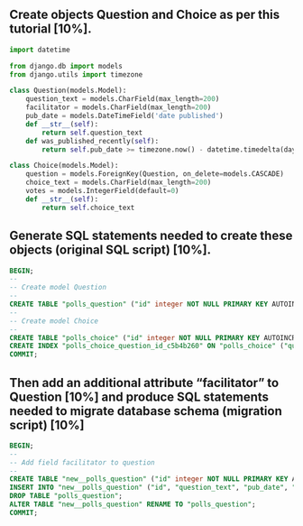 ## Create objects Question and Choice as per this tutorial [10%].

```python
import datetime

from django.db import models
from django.utils import timezone

class Question(models.Model):
    question_text = models.CharField(max_length=200)
    facilitator = models.CharField(max_length=200)
    pub_date = models.DateTimeField('date published')
    def __str__(self):
        return self.question_text
    def was_published_recently(self):
        return self.pub_date >= timezone.now() - datetime.timedelta(days=1)

class Choice(models.Model):
    question = models.ForeignKey(Question, on_delete=models.CASCADE)
    choice_text = models.CharField(max_length=200)
    votes = models.IntegerField(default=0)
    def __str__(self):
        return self.choice_text
```

## Generate SQL statements needed to create these objects (original SQL script) [10%].

```sql
BEGIN;
--
-- Create model Question
--
CREATE TABLE "polls_question" ("id" integer NOT NULL PRIMARY KEY AUTOINCREMENT, "question_text" varchar(200) NOT NULL, "pub_date" datetime NOT NULL);
--
-- Create model Choice
--
CREATE TABLE "polls_choice" ("id" integer NOT NULL PRIMARY KEY AUTOINCREMENT, "choice_text" varchar(200) NOT NULL, "votes" integer NOT NULL, "question_id" bigint NOT NULL REFERENCES "polls_question" ("id") DEFERRABLE INITIALLY DEFERRED);
CREATE INDEX "polls_choice_question_id_c5b4b260" ON "polls_choice" ("question_id");
COMMIT;
```
## Then add an additional attribute “facilitator” to Question [10%] and produce SQL statements needed to migrate database schema (migration script) [10%]

```sql
BEGIN;
--
-- Add field facilitator to question
--
CREATE TABLE "new__polls_question" ("id" integer NOT NULL PRIMARY KEY AUTOINCREMENT, "facilitator" varchar(200) NOT NULL, "question_text" varchar(200) NOT NULL, "pub_date" datetime NOT NULL);
INSERT INTO "new__polls_question" ("id", "question_text", "pub_date", "facilitator") SELECT "id", "question_text", "pub_date", 'Ryerson' FROM "polls_question";
DROP TABLE "polls_question";
ALTER TABLE "new__polls_question" RENAME TO "polls_question";
COMMIT;
```
